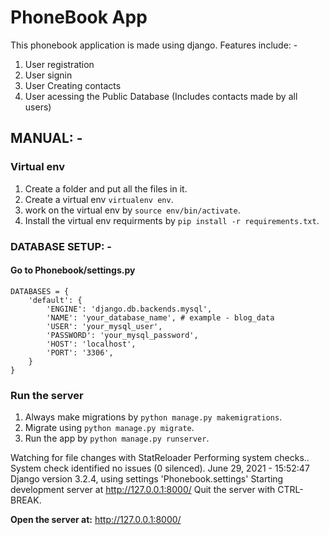 # PhoneBook App

This phonebook application is made using django.
Features include: -

1. User registration
2. User signin
3. User Creating contacts
4. User acessing the Public Database (Includes contacts made by all users)

## MANUAL: -

### Virtual env

1. Create a folder and put all the files in it.
2. Create a virtual env  `virtualenv env`.
3. work on the virtual env by `source env/bin/activate`.
4. Install the virtual env requirments by `pip install -r requirements.txt`.

### DATABASE SETUP: -

#### Go to Phonebook/settings.py

```al
DATABASES = {
    'default': {
        'ENGINE': 'django.db.backends.mysql',
        'NAME': 'your_database_name', # example - blog_data
        'USER': 'your_mysql_user',
        'PASSWORD': 'your_mysql_password',
        'HOST': 'localhost',
        'PORT': '3306',
    }    
}
```

### Run the server

1. Always make migrations by `python manage.py makemigrations`.
2. Migrate using `python manage.py migrate`.
3. Run the app by `python manage.py runserver`.

Watching for file changes with StatReloader
Performing system checks..
System check identified no issues (0 silenced).
June 29, 2021 - 15:52:47
Django version 3.2.4, using settings 'Phonebook.settings'
Starting development server at http://127.0.0.1:8000/
Quit the server with CTRL-BREAK.

**Open the server at:** http://127.0.0.1:8000/

